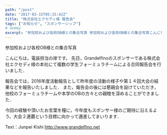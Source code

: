 ```yaml
---
path: "/post"
date: "2017-03-15T05:15:42Z"
title: "株式会社エクセディ様 報告会"
tags: ["お知らせ", "スポンサーシップ"]
# dummy
excerpt: "参加校および各校OB様との集合写真 参加校および各校OB様との集合写真こんにちは，電装担当の岸です。先日，Grandelfinoのスポンサーである株式会社エクセディ様の本社にて複数の学生フォーミュラ..."
---
```


[](http://www.grandelfino.net/blog/2017/03/15/%e6%a0%aa%e5%bc%8f%e4%bc%9a%e7%a4%be%e3%82%a8%e3%82%af%e3%82%bb%e3%83%87%e3%82%a3%e6%a7%98-%e5%a0%b1%e5%91%8a%e4%bc%9a/%e4%ba%ac%e9%83%bd%e5%b7%a5%e8%8a%b8%e7%b9%8a%e7%b6%ad%e5%a4%a7%e5%ad%a6%e6%a7%98-%e9%9b%86%e5%90%88%e5%86%99%e7%9c%9f/) 参加校および各校OB様との集合写真

こんにちは，電装担当の岸です。
先日，Grandelfinoのスポンサーである株式会社エクセディ様の本社にて複数の学生フォーミュラチームによる合同報告会を行いました．

報告会では，2016年度活動報告として昨年度の活動の様子や第１４回大会の結果などを報告いたしました．
また，報告会の後には懇親会を設けていただき，他校のフォーミュラチームや本学のOBの方々との親睦を深めることができました．

今回の経験や頂いたお言葉を糧に，今年度もスポンサー様のご期待に沿えるよう，大会２連覇という目標に向かって邁進してまいります．

Text：Junpei Kishi
http://www.grandelfino.net